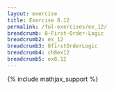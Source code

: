 ```yaml
---
layout: exercise
title: Exercise 8.12
permalink: /fol-exercises/ex_12/
breadcrumb: 8-First-Order-Logic
breadcrumb2: ex_12
breadcrumb3: 8firstOrderLogic
breadcrumb4: ch8ex12
breadcrumb5: ex8.12
---
```


{% include mathjax_support %}

